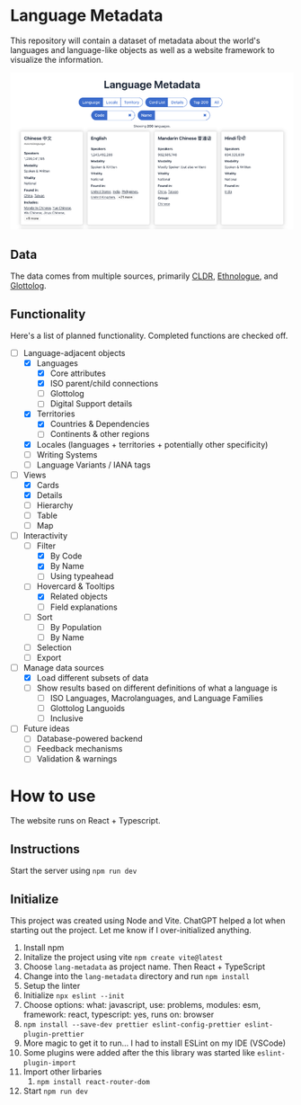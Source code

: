 # Language Metadata

This repository will contain a dataset of metadata about the world's languages and language-like objects as well as a website framework to visualize the information.


![Preview of the website](/public/preview.png)

## Data

The data comes from multiple sources, primarily [CLDR](https://github.com/unicode-org/cldr/), [Ethnologue](https://www.ethnologue.com/), and [Glottolog](https://glottolog.org/).

## Functionality

Here's a list of planned functionality. Completed functions are checked off.

- [ ] Language-adjacent objects
  - [x] Languages
    - [x] Core attributes
    - [x] ISO parent/child connections
    - [ ] Glottolog
    - [ ] Digital Support details
  - [x] Territories
    - [x] Countries & Dependencies
    - [ ] Continents & other regions
  - [x] Locales (languages + territories + potentially other specificity)
  - [ ] Writing Systems
  - [ ] Language Variants / IANA tags
- [ ] Views
  - [x] Cards
  - [x] Details
  - [ ] Hierarchy
  - [ ] Table
  - [ ] Map
- [ ] Interactivity
  - [ ] Filter
    - [x] By Code
    - [x] By Name
    - [ ] Using typeahead
  - [ ] Hovercard & Tooltips
    - [x] Related objects
    - [ ] Field explanations
  - [ ] Sort
    - [ ] By Population
    - [ ] By Name
  - [ ] Selection
  - [ ] Export
- [ ] Manage data sources
  - [x] Load different subsets of data
  - [ ] Show results based on different definitions of what a language is
    - [ ] ISO Languages, Macrolanguages, and Language Families
    - [ ] Glottolog Languoids
    - [ ] Inclusive
- [ ] Future ideas
  - [ ] Database-powered backend
  - [ ] Feedback mechanisms
  - [ ] Validation & warnings 

# How to use

The website runs on React + Typescript.

## Instructions

Start the server using `npm run dev`

## Initialize

This project was created using Node and Vite. ChatGPT helped a lot when starting out the project. Let me know if I over-initialized anything.

1. Install npm
2. Initalize the project using vite `npm create vite@latest`
  1. Choose `lang-metadata` as project name. Then React + TypeScript
3. Change into the `lang-metadata` directory and run `npm install`
4. Setup the linter
  1. Initialize `npx eslint --init`
  2. Choose options: what: javascript, use: problems, modules: esm, framework: react, typescript: yes, runs on: browser
  3. `npm install --save-dev prettier eslint-config-prettier eslint-plugin-prettier`
  4. More magic to get it to run... I had to install ESLint on my IDE (VSCode)
  5. Some plugins were added after the this library was started like `eslint-plugin-import`
5. Import other lirbaries
   1. `npm install react-router-dom`
6. Start `npm run dev`
